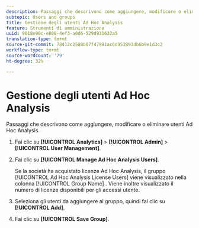 ```yaml
---
description: Passaggi che descrivono come aggiungere, modificare o eliminare utenti di Ad Hoc Analysis.
subtopic: Users and groups
title: Gestione degli utenti Ad Hoc Analysis
feature: Strumenti di amministrazione
uuid: 9018e90c-e808-4ef3-a0d6-529d931632a5
translation-type: tm+mt
source-git-commit: 78412c2588b07f47981ac0d953893db6b9e1d3c2
workflow-type: tm+mt
source-wordcount: '79'
ht-degree: 32%

---
```



# Gestione degli utenti Ad Hoc Analysis

Passaggi che descrivono come aggiungere, modificare o eliminare utenti Ad Hoc Analysis.

1. Fai clic su **[!UICONTROL Analytics]** > **[!UICONTROL Admin]** > **[!UICONTROL User Management]**.
1. Fai clic su **[!UICONTROL Manage Ad Hoc Analysis Users]**.

   Se la società ha acquistato licenze Ad Hoc Analysis, il gruppo [!UICONTROL Ad Hoc Analysis License Users] viene visualizzato nella colonna [!UICONTROL Group Name] . Viene inoltre visualizzato il numero di licenze disponibili per gli accessi utente.

1. Seleziona gli utenti da aggiungere al gruppo, quindi fai clic su **[!UICONTROL Add]**.
1. Fai clic su **[!UICONTROL Save Group]**.
